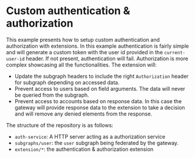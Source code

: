 # Custom authentication & authorization

This example presents how to setup custom authentication and authorization with extensions.
In this example authentication is fairly simple and will generate a custom token with the user id provided in the `current-user-id` header. If not present, authentication will fail. Authorization is more complex showcasing all the functionalities. The extension will:

- Update the subgraph headers to include the right `Authorization` header for subgraph depending on accessed data.
- Prevent access to users based on field arguments. The data will never be queried from the subgraph.
- Prevent access to accounts based on response data. In this case the gateway will provide response data to the extension to take a decision and will remove any denied elements from the response.

The structure of the repository is as follows:

- `auth-service`: A HTTP server acting as a authorization service
- `subgraphs/user`: the `user` subgraph being federated by the gateway.
- `extension/*`: the authentication & authorization extension
